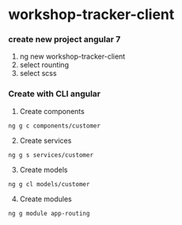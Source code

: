 # workshop-tracker-client
### create new project angular 7
1. ng new workshop-tracker-client
2. select rounting
3. select scss

### Create with CLI angular
1. Create components
```shell
ng g c components/customer
```
2. Create services
```shell
ng g s services/customer
```
3. Create models
```shell
ng g cl models/customer
```
4. Create modules
```shell
ng g module app-routing
```